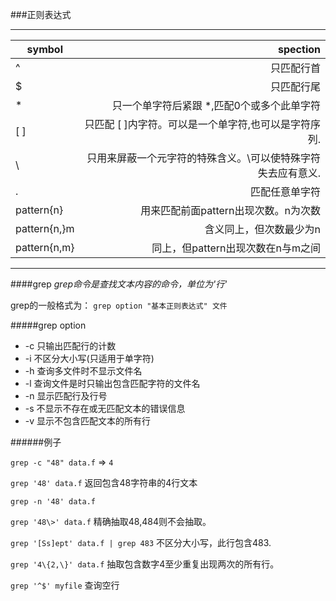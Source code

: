 ###正则表达式

****  
|          symbol                   |      spection												|
|-----------------------------------|----------------------------------------------------------:|
|^									|只匹配行首   												|
|$ 									|只匹配行尾   												|
|\*									|只一个单字符后紧跟 *,匹配0个或多个此单字符   					|
|[ ]								|只匹配 [ ]内字符。可以是一个单字符,也可以是字符序列.   		|
|\									|只用来屏蔽一个元字符的特殊含义。\可以使特殊字符失去应有意义.	| 
|.									|匹配任意单字符   											|
|pattern\{n\}						|用来匹配前面pattern出现次数。n为次数   						|
|pattern\{n,\}m						|含义同上，但次数最少为n   									|
|pattern\{n,m\}						|同上，但pattern出现次数在n与m之间   							|

****

####grep
*grep命令是查找文本内容的命令，单位为'行'*   

grep的一般格式为：
`grep option "基本正则表达式" 文件`

#####grep option

* -c		只输出匹配行的计数
* -i		不区分大小写(只适用于单字符)
* -h		查询多文件时不显示文件名
* -l		查询文件是时只输出包含匹配字符的文件名
* -n		显示匹配行及行号
* -s		不显示不存在或无匹配文本的错误信息
* -v		显示不包含匹配文本的所有行

######例子


`grep -c "48" data.f` => `4`

`grep '48' data.f` 返回包含48字符串的4行文本

`grep -n '48' data.f` 

`grep '48\>' data.f` 精确抽取48,484则不会抽取。

`grep '[Ss]ept' data.f | grep 483`		不区分大小写，此行包含483.

`grep '4\{2,\}' data.f`		抽取包含数字4至少重复出现两次的所有行。

`grep '^$' myfile`		查询空行

























